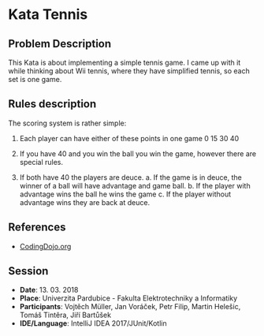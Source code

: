 # Kata Tennis

## Problem Description
This Kata is about implementing a simple tennis game. I came up with it while thinking about Wii tennis, where they have simplified tennis, so each set is one game.

## Rules description

The scoring system is rather simple:

1. Each player can have either of these points in one game 0 15 30 40

2. If you have 40 and you win the ball you win the game, however there are special rules.

3. If both have 40 the players are deuce. a. If the game is in deuce, the winner of a ball will have advantage and game ball. b. If the player with advantage wins the ball he wins the game c. If the player without advantage wins they are back at deuce.

## References

- [CodingDojo.org](http://codingdojo.org/kata/Tennis/)

## Session

- **Date**: 13. 03. 2018
- **Place**: Univerzita Pardubice - Fakulta Elektrotechniky a Informatiky
- **Participants**: Vojtěch Müller, Jan Voráček, Petr Filip, Martin Helešic, Tomáš Tintěra, Jiří Bartůšek
- **IDE/Language**: IntelliJ IDEA 2017/JUnit/Kotlin